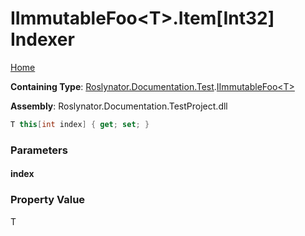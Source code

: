 <a name="_top"></a>

# IImmutableFoo\<T>\.Item\[Int32\] Indexer

[Home](../../../../../README.md#_top)

**Containing Type**: [Roslynator.Documentation.Test](../../README.md#_top)\.[IImmutableFoo\<T>](../README.md#_top)

**Assembly**: Roslynator\.Documentation\.TestProject\.dll

```csharp
T this[int index] { get; set; }
```

### Parameters

#### index

### Property Value

T

